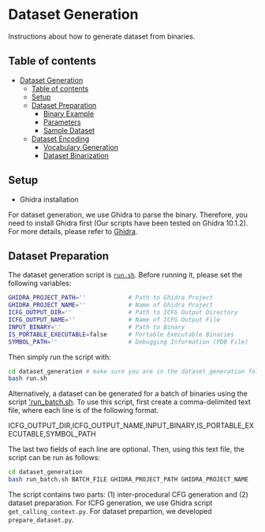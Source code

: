 # Dataset Generation

Instructions about how to generate dataset from binaries.

## Table of contents

- [Dataset Generation](#dataset-generation)
  - [Table of contents](#table-of-contents)
  - [Setup](#setup)
  - [Dataset Preparation](#dataset-preparation)
    - [Binary Example](#binary-example)
    - [Parameters](#parameters)
    - [Sample Dataset](#sample-dataset)
  - [Dataset Encoding](#dataset-encoding)
    - [Vocabulary Generation](#vocabulary-generation)
    - [Dataset Binarization](#dataset-binarization)

## Setup

* Ghidra installation

For dataset generation, we use Ghidra to parse the binary. Therefore, you need to install Ghidra first (Our scripts have been tested on Ghidra 10.1.2). For more details, please refer to [Ghidra](https://ghidra-sre.org/).

## Dataset Preparation

The dataset generation script is [`run.sh`](run.sh). Before running it, please set the following variables:

```bash executable
GHIDRA_PROJECT_PATH=''            # Path to Ghidra Project
GHIDRA_PROJECT_NAME=''            # Name of Ghidra Project
ICFG_OUTPUT_DIR=''                # Path to ICFG Output Directory
ICFG_OUTPUT_NAME=''               # Name of ICFG Output File
INPUT_BINARY=''                   # Path to Binary
IS_PORTABLE_EXECUTABLE=false      # Portable Executable Binaries
SYMBOL_PATH=''                    # Debugging Information (PDB File)
```

Then simply run the script with:

```bash
cd dataset_generation # make sure you are in the dataset_generation folder
bash run.sh
```

Alternatively, a dataset can be generated for a batch of binaries using the script ['run_batch.sh](run_batch.sh). To use this script, first
create a comma-delimited text file, where each line is of the following format.

ICFG_OUTPUT_DIR,ICFG_OUTPUT_NAME,INPUT_BINARY,IS_PORTABLE_EXECUTABLE,SYMBOL_PATH

The last two fields of each line are optional. Then, using this text file, the script can be run as follows:

```bash
cd dataset_generation
bash run_batch.sh BATCH_FILE GHIDRA_PROJECT_PATH GHIDRA_PROJECT_NAME
```

The script contains two parts: (1) inter-procedural CFG generation and (2) dataset preparation. For ICFG generation, we use Ghidra script `get_calling_context.py`. For dataset prepartion, we developed `prepare_dataset.py`.
